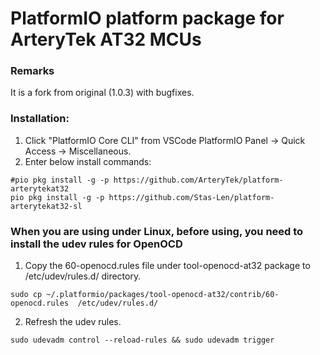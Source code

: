
# PlatformIO platform package for ArteryTek AT32 MCUs

### Remarks

It is a fork from original (1.0.3) with bugfixes.

### Installation:
1. Click "PlatformIO Core CLI" from VSCode PlatformIO Panel -> Quick Access -> Miscellaneous.
2. Enter below install commands:
```
#pio pkg install -g -p https://github.com/ArteryTek/platform-arterytekat32
pio pkg install -g -p https://github.com/Stas-Len/platform-arterytekat32-sl
```

### When you are using under Linux, before using, you need to install the udev rules for OpenOCD
1. Copy the 60-openocd.rules file under tool-openocd-at32 package to /etc/udev/rules.d/ directory.
```
sudo cp ~/.platformio/packages/tool-openocd-at32/contrib/60-openocd.rules  /etc/udev/rules.d/
```
2. Refresh the udev rules.
```
sudo udevadm control --reload-rules && sudo udevadm trigger
```

